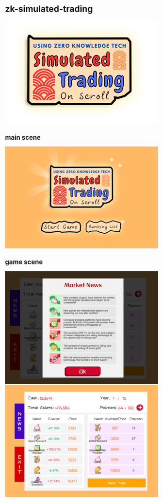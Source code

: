 # zk-simulated-trading

![Alt text](images/game-logo.png)

## main scene
![Alt text](images/demo1.png)

## game scene
![Alt text](images/demo3.png)
![Alt text](images/demo2.png)